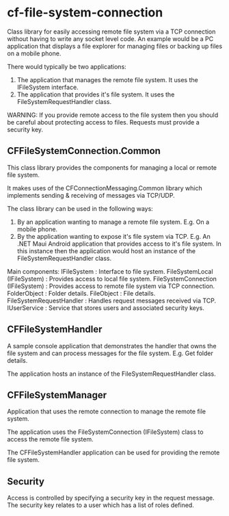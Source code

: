 # cf-file-system-connection

Class library for easily accessing remote file system via a TCP connection without having to write
any socket level code. An example would be a PC application that displays a file explorer for
managing files or backing up files on a mobile phone.

There would typically be two applications:
1) The application that manages the remote file system. It uses the IFileSystem interface.
2) The application that provides it's file system. It uses the FileSystemRequestHandler class.

WARNING: If you provide remote access to the file system then you should be careful about protecting
access to files. Requests must provide a security key.

CFFileSystemConnection.Common
-----------------------------
This class library provides the components for managing a local or remote file system.

It makes uses of the CFConnectionMessaging.Common library which implements sending & receiving of
messages via TCP/UDP.

The class library can be used in the following ways:
1) By an application wanting to manage a remote file system. E.g. On a mobile phone.
2) By the application wanting to expose it's file system via TCP. E.g. An .NET Maui Android application
   that provides access to it's file system. In this instance then the application would host an instance
   of the FileSystemRequestHandler class.

Main components:
IFileSystem 						: Interface to file system.
FileSystemLocal (IFileSystem)		: Provides access to local file system.
FileSystemConnection (IFileSystem)	: Provides access to remote file system via TCP connection.
FolderObject						: Folder details.
FileObject							: File details.
FileSystemRequestHandler			: Handles request messages received via TCP.
IUserService						: Service that stores users and associated security keys.

CFFileSystemHandler
-------------------
A sample console application that demonstrates the handler that owns the file system and can process
messages for the file system. E.g. Get folder details.

The application hosts an instance of the FileSystemRequestHandler class.

CFFileSystemManager
-------------------
Application that uses the remote connection to manage the remote file system.

The application uses the FileSystemConnection (IFileSystem) class to access the remote file system.

The CFFileSystemHandler application can be used for providing the remote file system.

Security
--------
Access is controlled by specifying a security key in the request message. The security key relates to a 
user which has a list of roles defined.
